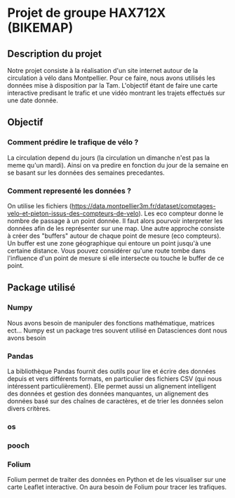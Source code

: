# Projet de groupe HAX712X (BIKEMAP)

## Description du projet

Notre projet consiste à la réalisation d'un site internet autour de la circulation à vélo dans Montpellier. 
Pour ce faire, nous avons utilisés les données mise à disposition par la Tam.
L'objectif étant de faire une carte interactive predisant le trafic et une vidéo montrant les trajets effectués sur une date donnée.

## Objectif

### Comment prédire le trafique de vélo ?
La circulation depend du jours (la circulation un dimanche n'est pas la meme qu'un mardi). Ainsi on va predire en fonction du jour de la semaine en se basant sur les données des semaines precedantes.

### Comment representé les données ?
On utilise les fichiers (https://data.montpellier3m.fr/dataset/comptages-velo-et-pieton-issus-des-compteurs-de-velo). Les eco compteur donne le nombre de passage à un point donnée. Il faut alors pourvoir interpreter les données afin de les représenter sur une map.
Une autre approche consiste à créer des "buffers" autour de chaque point de mesure (eco compteurs). Un buffer est une zone géographique qui entoure un point jusqu'à une certaine distance. Vous pouvez considérer qu'une route tombe dans l'influence d'un point de mesure si elle intersecte ou touche le buffer de ce point.




## Package utilisé

### Numpy
Nous avons besoin de manipuler des fonctions mathématique, matrices ect... 
Numpy est un package tres souvent utilisé en Datasciences dont nous avons besoin

### Pandas
La bibliothèque Pandas fournit des outils pour lire et écrire des données depuis et vers différents formats, en particulier des fichiers CSV (qui nous intéressent particulièrement). Elle permet aussi un alignement intelligent des données et gestion des données manquantes,
 un alignement des données basé sur des chaînes de caractères, et de trier les données selon divers critères.


### os

### pooch


### Folium
Folium permet de traiter des données en Python et de les visualiser sur une carte Leaflet interactive. On aura besoin de Folium pour tracer les trafiques.


